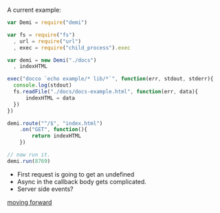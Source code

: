 A current example:

```javascript
var Demi = require("demi")

var fs = require("fs")
  , url = require("url")
  , exec = require("child_process").exec

var demi = new Demi("./docs")
  , indexHTML 

exec("docco `echo example/* lib/*`", function(err, stdout, stderr){
  console.log(stdout)
  fs.readFile("./docs/docs-example.html", function(err, data){
      indexHTML = data
  })
})

demi.route("^/$", "index.html")
    .on("GET", function(){
        return indexHTML
    })

// now run it.
demi.run(8769)
```

- First request is going to get an undefined
- Async in the callback body gets complicated.
- Server side events?

[moving forward](next_steps)




